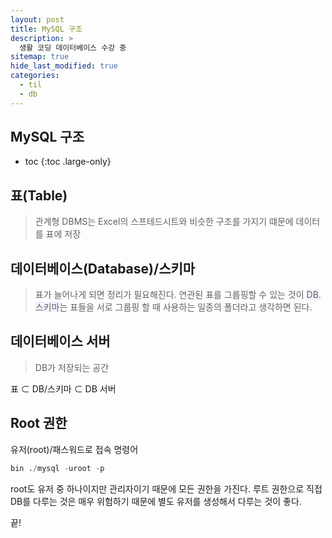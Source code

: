 ```yaml
---
layout: post
title: MySQL 구조
description: >
  생활 코딩 데이터베이스 수강 중
sitemap: true
hide_last_modified: true
categories:
  - til
  - db
---
```


## MySQL 구조

* toc
{:toc .large-only}

## 표(Table)
> 관계형 DBMS는 Excel의 스프테드시트와 비슷한 구조를 가지기 떄문에 데이터를 표에 저장

## 데이터베이스(Database)/스키마
> 표가 늘어나게 되면 정리가 필요해진다. 연관된 표를 그룹핑할 수 있는 것이  <span style='background-color: #f5f0ff'>DB</span>.  
> <span style='background-color: #f5f0ff'>스키마</span>는 표들을 서로 그룹핑 할 때 사용하는 일종의 폴더라고 생각하면 된다. 

## 데이터베이스 서버
> DB가 저장되는 공간  

표 $\subset$ DB/스키마 $\subset$ DB 서버    

## Root 권한

유저(root)/패스워드로 접속 명령어
```SQL
bin ./mysql -uroot -p
```
root도 유저 중 하나이지만 관리자이기 때문에 모든 권한을 가진다. 루트 권한으로 직접 DB를 다루는 것은 매우 위험하기 때문에 별도 유저를 생성해서 다루는 것이 좋다.

끝!